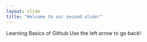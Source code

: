 ```yaml
---
layout: slide
title: "Welcome to our second slide!"
---
```

Learning Basics of Github
Use the left arrow to go back!
